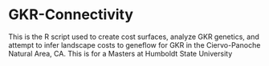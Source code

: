 # GKR-Connectivity
This is the R script used to create cost surfaces, analyze GKR genetics, and attempt to infer landscape costs to geneflow for GKR in the Ciervo-Panoche Natural Area, CA.  This is for a Masters at Humboldt State University
